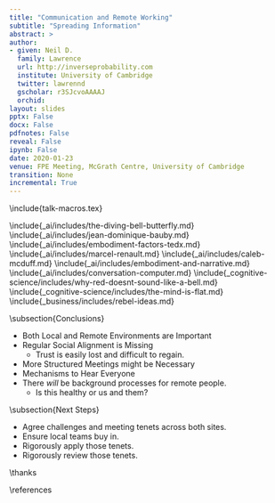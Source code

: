 ```yaml
---
title: "Communication and Remote Working"
subtitle: "Spreading Information"
abstract: >
author: 
- given: Neil D. 
  family: Lawrence 
  url: http://inverseprobability.com 
  institute: University of Cambridge
  twitter: lawrennd 
  gscholar: r3SJcvoAAAAJ 
  orchid: 
layout: slides
pptx: False
docx: False
pdfnotes: False
reveal: False
ipynb: False
date: 2020-01-23
venue: FPE Meeting, McGrath Centre, University of Cambridge
transition: None
incremental: True
---
```


\include{talk-macros.tex}

\include{_ai/includes/the-diving-bell-butterfly.md}
\include{_ai/includes/jean-dominique-bauby.md}
\include{_ai/includes/embodiment-factors-tedx.md}
\include{_ai/includes/marcel-renault.md}
\include{_ai/includes/caleb-mcduff.md}
\include{_ai/includes/embodiment-and-narrative.md}
\include{_ai/includes/conversation-computer.md}
\include{_cognitive-science/includes/why-red-doesnt-sound-like-a-bell.md}
\include{_cognitive-science/includes/the-mind-is-flat.md}
\include{_business/includes/rebel-ideas.md}

\subsection{Conclusions}

* Both Local and Remote Environments are Important
* Regular Social Alignment is Missing
  * Trust is easily lost and difficult to regain.
* More Structured Meetings might be Necessary
* Mechanisms to Hear Everyone
* There *will* be background processes for remote people.
  * Is this healthy or us and them?
  
\subsection{Next Steps}

* Agree challenges and meeting tenets across both sites.
* Ensure local teams buy in. 
* Rigorously apply those tenets.
* Rigorously review those tenets.

<!--locked in

conversation

kappenball

Mind is flat (who you are is determined by who is around you)-->

\thanks

\references
